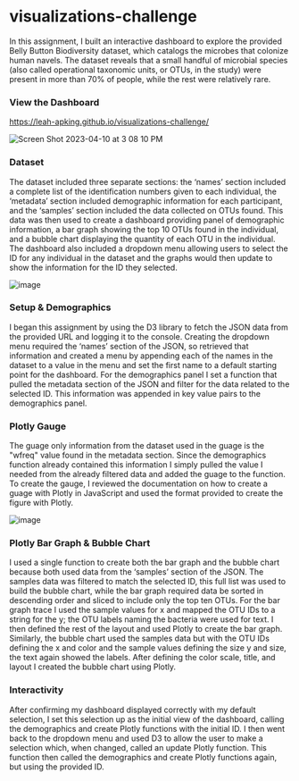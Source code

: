 # visualizations-challenge

In this assignment, I built an interactive dashboard to explore the provided Belly Button Biodiversity dataset, which catalogs the microbes that colonize human navels. The dataset reveals that a small handful of microbial species (also called operational taxonomic units, or OTUs, in the study) were present in more than 70% of people, while the rest were relatively rare.

### View the Dashboard
https://leah-apking.github.io/visualizations-challenge/

![Screen Shot 2023-04-10 at 3 08 10 PM](https://user-images.githubusercontent.com/119013360/230976879-9348a235-2a46-427c-8ce7-813d5a23e09c.png)

### Dataset

The dataset included three separate sections: the ‘names’ section included a complete list of the identification numbers given to each individual, the ‘metadata’ section included demographic information for each participant, and the ‘samples’ section included the data collected on OTUs found. This data was then used to create a dashboard providing panel of demographic information, a bar graph showing the top 10 OTUs found in the individual, and a bubble chart displaying the quantity of each OTU in the individual. The dashboard also included a dropdown menu allowing users to select the ID for any individual in the dataset and the graphs would then update to show the information for the ID they selected.

![image](https://user-images.githubusercontent.com/119013360/230991590-8dfde2ae-5ded-4e2b-891c-5a0ffb789903.png)

### Setup & Demographics

I began this assignment by using the D3 library to fetch the JSON data from the provided URL and logging it to the console. Creating the dropdown menu required the ‘names’ section of the JSON, so retrieved that information and created a menu by appending each of the names in the dataset to a value in the menu and set the first name to a default starting point for the dashboard. For the demographics panel I set a function that pulled the metadata section of the JSON and filter for the data related to the selected ID. This information was appended in key value pairs to the demographics panel.

### Plotly Gauge

The guage only information from the dataset used in the guage is the "wfreq" value found in the metadata section. Since the demographics function already contained this information I simply pulled the value I needed from the already filtered data and added the guage to the function. To create the gauge, I reviewed the documentation on how to create a guage with Plotly in JavaScript and used the format provided to create the figure with Plotly.

![image](https://user-images.githubusercontent.com/119013360/230974841-10b0d7fa-896b-4a5b-a8b0-7d9b3cbfcd56.png)

### Plotly Bar Graph & Bubble Chart

I used a single function to create both the bar graph and the bubble chart because both used data from the ‘samples’ section of the JSON. The samples data was filtered to match the selected ID, this full list was used to build the bubble chart, while the bar graph required data be sorted in descending order and sliced to include only the top ten OTUs. For the bar graph trace I used the sample values for x and mapped the OTU IDs to a string for the y; the OTU labels naming the bacteria were used for text. I then defined the rest of the layout and used Plotly to create the bar graph. Similarly, the bubble chart used the samples data but with the OTU IDs defining the x and color and the sample values defining the size y and size, the text again showed the labels. After defining the color scale, title, and layout I created the bubble chart using Plotly.

### Interactivity

After confirming my dashboard displayed correctly with my default selection, I set this selection up as the initial view of the dashboard, calling the demographics and create Plotly functions with the initial ID. I then went back to the dropdown menu and used D3 to allow the user to make a selection which, when changed, called an update Plotly function. This function then called the demographics and create Plotly functions again, but using the provided ID.
